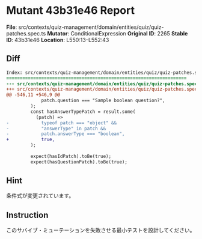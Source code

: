 # Mutant 43b31e46 Report

**File**: src/contexts/quiz-management/domain/entities/quiz/quiz-patches.spec.ts
**Mutator**: ConditionalExpression
**Original ID**: 2265
**Stable ID**: 43b31e46
**Location**: L550:13–L552:43

## Diff

```diff
Index: src/contexts/quiz-management/domain/entities/quiz/quiz-patches.spec.ts
===================================================================
--- src/contexts/quiz-management/domain/entities/quiz/quiz-patches.spec.ts	original
+++ src/contexts/quiz-management/domain/entities/quiz/quiz-patches.spec.ts	mutated #2265
@@ -546,11 +546,9 @@
             patch.question === "Sample boolean question?",
         );
         const hasAnswerTypePatch = result.some(
           (patch) =>
-            typeof patch === "object" &&
-            "answerType" in patch &&
-            patch.answerType === "boolean",
+            true,
         );
 
         expect(hasIdPatch).toBe(true);
         expect(hasQuestionPatch).toBe(true);
```

## Hint

条件式が変更されています。

## Instruction

このサバイブ・ミューテーションを失敗させる最小テストを設計してください。
